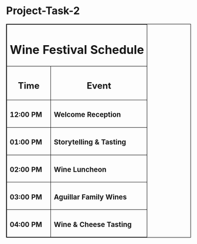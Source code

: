 # Project-Task-2
<!DOCTYPE html>
<html>
<head><style> table, th, td, tr { border: 1px solid black; } </style>
</head>
<body>
<div class="container">
<table><thead>
<tr>
<th colspan="2"><h1> Wine Festival Schedule </h1></th></thead>
<tbody>
<tfoot>
<tr>
<th><h2> Time </h2></th>
<th><h2> Event </h2></th></tr>
<tr><td class="left"><h3> 12:00 PM </h3></td> <td><h3> Welcome Reception </h3></td></tr>
<tr><td class="left"><h3> 01:00 PM </h3></td> <td><h3> Storytelling & Tasting </h3></td></tr>
<tr><td class="left"><h3> 02:00 PM </h3></td> <td><h3> Wine Luncheon </h3></td></tr>
<tr><td class="left"><h3> 03:00 PM </h3></td> <td><h3> Aguillar Family Wines </h3></td></tr>
<tr><td class="left"><h3> 04:00 PM </h3></td> <td><h3> Wine & Cheese Tasting </h3></td></tr>
</tbody></tfoot>
</div>
</body>
</html>
